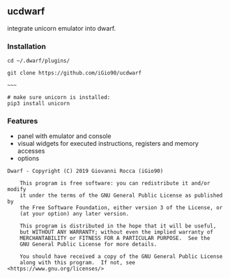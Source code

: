 ## ucdwarf

integrate unicorn emulator into dwarf.

### Installation

```
cd ~/.dwarf/plugins/

git clone https://github.com/iGio90/ucdwarf

~~~

# make sure unicorn is installed:
pip3 install unicorn
```

### Features

* panel with emulator and console
* visual widgets for executed instructions, registers and memory accesses
* options

```
Dwarf - Copyright (C) 2019 Giovanni Rocca (iGio90)

    This program is free software: you can redistribute it and/or modify
    it under the terms of the GNU General Public License as published by
    the Free Software Foundation, either version 3 of the License, or
    (at your option) any later version.

    This program is distributed in the hope that it will be useful,
    but WITHOUT ANY WARRANTY; without even the implied warranty of
    MERCHANTABILITY or FITNESS FOR A PARTICULAR PURPOSE.  See the
    GNU General Public License for more details.

    You should have received a copy of the GNU General Public License
    along with this program.  If not, see <https://www.gnu.org/licenses/>
```
